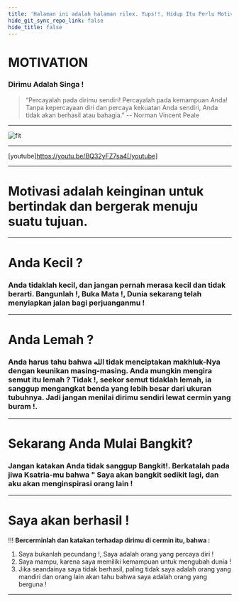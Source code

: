 ```yaml
---
title: 'Halaman ini adalah halaman rilex. Yups!!, Hidup Itu Perlu Motivasi, Rilex, dan Cerdas!'
hide_git_sync_repo_link: false
hide_title: false
---
```


# MOTIVATION

### Dirimu Adalah Singa !

> “Percayalah pada dirimu sendiri! Percayalah pada kemampuan Anda! Tanpa kepercayaan diri dan percaya kekuatan Anda sendiri, Anda tidak akan berhasil atau bahagia.”
-- Norman Vincent Peale

---

![fit](https://imgur.com/kLk8wi1 "Buat sesuatu terjadi. Kuatkan Dirimu dan Majulah sebagai Ksatria")

---

[youtube]https://youtu.be/BQ32yFZ7sa4[/youtube]

---

# Motivasi adalah keinginan untuk bertindak dan bergerak menuju suatu tujuan.

---

# Anda Kecil ?

### Anda tidaklah kecil, dan jangan pernah merasa kecil dan tidak berarti. Bangunlah !, Buka Mata !, Dunia sekarang telah menyiapkan jalan bagi perjuanganmu !

---

# Anda Lemah ?

### Anda harus tahu bahwa الله tidak menciptakan makhluk-Nya dengan keunikan masing-masing. Anda mungkin mengira semut itu lemah ? Tidak !, seekor semut tidaklah lemah, ia sanggup mengangkat benda yang lebih besar dari ukuran tubuhnya. Jadi jangan menilai dirimu sendiri lewat cermin yang buram !.

---

# Sekarang Anda Mulai Bangkit?

### Jangan katakan Anda tidak sanggup Bangkit!. Berkatalah pada jiwa Ksatria-mu bahwa " Saya akan bangkit sedikit lagi, dan aku akan menginspirasi orang lain ! 

---

# Saya akan berhasil !
!!! **Bercerminlah dan katakan terhadap dirimu di cermin itu, bahwa :**

1. Saya bukanlah pecundang !, Saya adalah orang yang percaya diri ! 
2. Saya mampu, karena saya memiliki kemampuan untuk mengubah dunia !   
3. Jika seandainya saya tidak berhasil, paling tidak saya adalah orang yang mandiri dan orang lain akan tahu bahwa saya adalah orang yang berguna ! 

---
